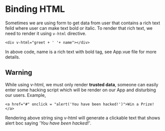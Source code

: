 # Binding HTML
Sometimes we are using form to get data from user that contains a rich text feild where user can make text bold or italic. To render that rich text, we need to render it using `v-html` directive.

`<div v-html="greet + ' '+ name"></div>`

In above code, name is a rich text with bold tag, see App.vue file for more details.

## Warning
While using v-html, we must only render **trusted data**, someone can easily enter some hacking script which will be render on our App and disturbing our users. Example,

`<a href="#" onclick = "alert('You have been hacked!')">Win a Prize!</a>`

Rendering above string sing v-html will generate a clickable text that shows alert boc saying *'You have been hacked!'*.
